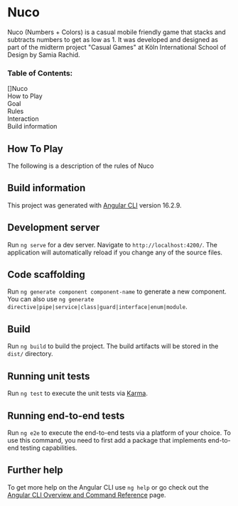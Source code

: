 # Nuco <br>

Nuco (Numbers + Colors) is a casual mobile friendly game that stacks and subtracts numbers to get as low as 1.
It was developed and designed as part of the midterm project "Casual Games" at Köln International School of Design by Samia Rachid.

### Table of Contents:<br>

[]Nuco<br>
How to Play<br>
Goal<br>
Rules<br>
Interaction<br>
Build information<br>

## How To Play

The following is a description of the rules of Nuco

## Build information

This project was generated with [Angular CLI](https://github.com/angular/angular-cli) version 16.2.9.

## Development server

Run `ng serve` for a dev server. Navigate to `http://localhost:4200/`. The application will automatically reload if you change any of the source files.

## Code scaffolding

Run `ng generate component component-name` to generate a new component. You can also use `ng generate directive|pipe|service|class|guard|interface|enum|module`.

## Build

Run `ng build` to build the project. The build artifacts will be stored in the `dist/` directory.

## Running unit tests

Run `ng test` to execute the unit tests via [Karma](https://karma-runner.github.io).

## Running end-to-end tests

Run `ng e2e` to execute the end-to-end tests via a platform of your choice. To use this command, you need to first add a package that implements end-to-end testing capabilities.

## Further help

To get more help on the Angular CLI use `ng help` or go check out the [Angular CLI Overview and Command Reference](https://angular.io/cli) page.
